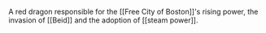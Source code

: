 A red dragon responsible for the [[Free City of Boston]]'s rising power, the invasion of [[Beid]] and the adoption of [[steam power]].